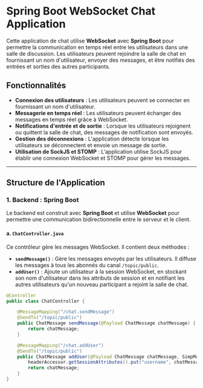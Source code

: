 # Spring Boot WebSocket Chat Application

Cette application de chat utilise **WebSocket** avec **Spring Boot** pour permettre la communication en temps réel entre les utilisateurs dans une salle de discussion. Les utilisateurs peuvent rejoindre la salle de chat en fournissant un nom d'utilisateur, envoyer des messages, et être notifiés des entrées et sorties des autres participants.

## Fonctionnalités

- **Connexion des utilisateurs** : Les utilisateurs peuvent se connecter en fournissant un nom d'utilisateur.
- **Messagerie en temps réel** : Les utilisateurs peuvent échanger des messages en temps réel grâce à WebSocket.
- **Notifications d'entrée et de sortie** : Lorsque les utilisateurs rejoignent ou quittent la salle de chat, des messages de notification sont envoyés.
- **Gestion des déconnexions** : L'application détecte lorsque les utilisateurs se déconnectent et envoie un message de sortie.
- **Utilisation de SockJS et STOMP** : L'application utilise SockJS pour établir une connexion WebSocket et STOMP pour gérer les messages.

---

## Structure de l'Application

### 1. **Backend : Spring Boot**

Le backend est construit avec **Spring Boot** et utilise **WebSocket** pour permettre une communication bidirectionnelle entre le serveur et le client.

#### a. **`ChatController.java`**

Ce contrôleur gère les messages WebSocket. Il contient deux méthodes :

- **`sendMessage()`** : Gère les messages envoyés par les utilisateurs. Il diffuse les messages à tous les abonnés du canal `/topic/public`.
- **`addUser()`** : Ajoute un utilisateur à la session WebSocket, en stockant son nom d'utilisateur dans les attributs de session et en notifiant les autres utilisateurs qu'un nouveau participant a rejoint la salle de chat.

```java
@Controller
public class ChatController {

    @MessageMapping("/chat.sendMessage")
    @SendTo("/topic/public")
    public ChatMessage sendMessage(@Payload ChatMessage chatMessage) {
        return chatMessage;
    }

    @MessageMapping("/chat.addUser")
    @SendTo("/topic/public")
    public ChatMessage addUser(@Payload ChatMessage chatMessage, SimpMessageHeaderAccessor headerAccessor) {
        headerAccessor.getSessionAttributes().put("username", chatMessage.getSender());
        return chatMessage;
    }
}
